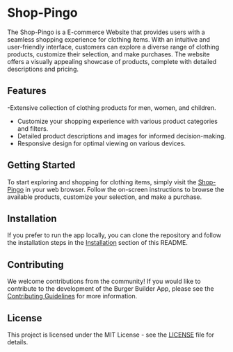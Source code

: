 # Shop-Pingo

The Shop-Pingo is a E-commerce Website that provides users with a seamless shopping experience for clothing items. With an intuitive and user-friendly interface, customers can explore a diverse range of clothing products, customize their selection, and make purchases. The website offers a visually appealing showcase of products, complete with detailed descriptions and pricing.

## Features

-Extensive collection of clothing products for men, women, and children.
- Customize your shopping experience with various product categories and filters.
- Detailed product descriptions and images for informed decision-making.
- Responsive design for optimal viewing on various devices.

## Getting Started

To start exploring and shopping for clothing items, simply visit the [Shop-Pingo](https://shop-pingo.vercel.app/) in your web browser.  Follow the on-screen instructions to browse the available products, customize your selection, and make a purchase.

## Installation

If you prefer to run the app locally, you can clone the repository and follow the installation steps in the [Installation](#installation) section of this README.

## Contributing

We welcome contributions from the community! If you would like to contribute to the development of the Burger Builder App, please see the [Contributing Guidelines](CONTRIBUTING.md) for more information.

## License

This project is licensed under the MIT License - see the [LICENSE](LICENSE) file for details.
